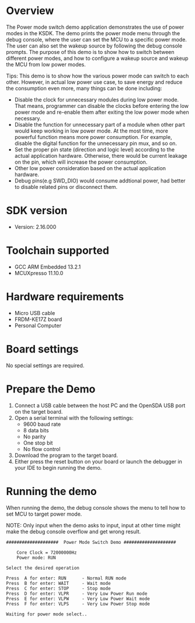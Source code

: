 Overview
========
The Power mode switch demo application demonstrates the use of power modes in the KSDK. The demo prints the power mode menu
through the debug console, where the user can set the MCU to a specific power mode. The user can also set the wakeup
source by following the debug console prompts. The purpose of this demo is to show how to switch between different power
 modes, and how to configure a wakeup source and wakeup the MCU from low power modes.

 Tips:
 This demo is to show how the various power mode can switch to each other. However, in actual low power use case, to save energy and reduce the consumption even more, many things can be done including:
 - Disable the clock for unnecessary modules during low power mode. That means, programmer can disable the clocks before entering the low power mode and re-enable them after exiting the low power mode when necessary.
 - Disable the function for unnecessary part of a module when other part would keep working in low power mode. At the most time, more powerful function means more power consumption. For example, disable the digital function for the unnecessary pin mux, and so on.
 - Set the proper pin state (direction and logic level) according to the actual application hardware. Otherwise, there would be current leakage on the pin, which will increase the power consumption.
 - Other low power consideration based on the actual application hardware.
 - Debug pins(e.g SWD_DIO) would consume addtional power, had better to disable related pins or disconnect them. 


SDK version
===========
- Version: 2.16.000

Toolchain supported
===================
- GCC ARM Embedded  13.2.1
- MCUXpresso  11.10.0

Hardware requirements
=====================
- Micro USB cable
- FRDM-KE17Z board
- Personal Computer

Board settings
==============
No special settings are required.

Prepare the Demo
================
1.  Connect a USB cable between the host PC and the OpenSDA USB port on the target board.
2.  Open a serial terminal with the following settings:
    - 9600 baud rate
    - 8 data bits
    - No parity
    - One stop bit
    - No flow control
3.  Download the program to the target board.
4.  Either press the reset button on your board or launch the debugger in your IDE to begin running the demo.

Running the demo
================
When running the demo, the debug console shows the menu to tell how to set MCU
to target power mode.

NOTE: Only input when the demo asks to input, input at other time might make the
debug console overflow and get wrong result.
~~~~~~~~~~~~~~~~~~~~~
####################  Power Mode Switch Demo ####################

    Core Clock = 72000000Hz
    Power mode: RUN

Select the desired operation

Press  A for enter: RUN      - Normal RUN mode
Press  B for enter: WAIT     - Wait mode
Press  C for enter: STOP     - Stop mode
Press  D for enter: VLPR     - Very Low Power Run mode
Press  E for enter: VLPW     - Very Low Power Wait mode
Press  F for enter: VLPS     - Very Low Power Stop mode

Waiting for power mode select..
~~~~~~~~~~~~~~~~~~~~~
